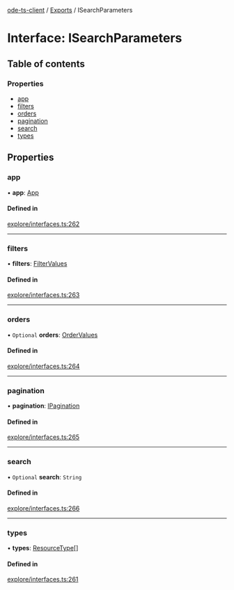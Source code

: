 [ode-ts-client](../README.md) / [Exports](../modules.md) / ISearchParameters

# Interface: ISearchParameters

## Table of contents

### Properties

- [app](isearchparameters.md#app)
- [filters](isearchparameters.md#filters)
- [orders](isearchparameters.md#orders)
- [pagination](isearchparameters.md#pagination)
- [search](isearchparameters.md#search)
- [types](isearchparameters.md#types)

## Properties

### app

• **app**: [App](../modules.md#app)

#### Defined in

[explore/interfaces.ts:262](https://github.com/opendigitaleducation/infrontexplore/blob/9b53f59/src/ts/explore/interfaces.ts#L262)

___

### filters

• **filters**: [FilterValues](../modules.md#filtervalues)

#### Defined in

[explore/interfaces.ts:263](https://github.com/opendigitaleducation/infrontexplore/blob/9b53f59/src/ts/explore/interfaces.ts#L263)

___

### orders

• `Optional` **orders**: [OrderValues](../modules.md#ordervalues)

#### Defined in

[explore/interfaces.ts:264](https://github.com/opendigitaleducation/infrontexplore/blob/9b53f59/src/ts/explore/interfaces.ts#L264)

___

### pagination

• **pagination**: [IPagination](ipagination.md)

#### Defined in

[explore/interfaces.ts:265](https://github.com/opendigitaleducation/infrontexplore/blob/9b53f59/src/ts/explore/interfaces.ts#L265)

___

### search

• `Optional` **search**: `String`

#### Defined in

[explore/interfaces.ts:266](https://github.com/opendigitaleducation/infrontexplore/blob/9b53f59/src/ts/explore/interfaces.ts#L266)

___

### types

• **types**: [ResourceType](../modules.md#resourcetype)[]

#### Defined in

[explore/interfaces.ts:261](https://github.com/opendigitaleducation/infrontexplore/blob/9b53f59/src/ts/explore/interfaces.ts#L261)
